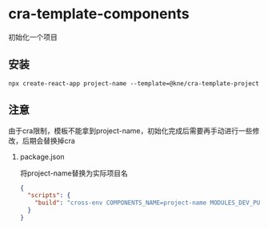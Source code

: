 # cra-template-components
初始化一个项目

## 安装

```shell
npx create-react-app project-name --template=@kne/cra-template-project
```

## 注意

由于cra限制，模板不能拿到project-name，初始化完成后需要再手动进行一些修改，后期会替换掉cra

1. package.json

   将project-name替换为实际项目名
    ```json
    {
      "scripts": {
        "build": "cross-env COMPONENTS_NAME=project-name MODULES_DEV_PUBLIC_URL=/project-name  craco build"
      }
    }
    ```
